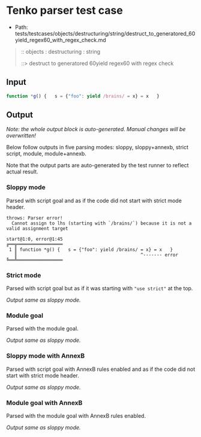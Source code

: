 # Tenko parser test case

- Path: tests/testcases/objects/destructuring/string/destruct_to_generatored_60yield_regex60_with_regex_check.md

> :: objects : destructuring : string
>
> ::> destruct to generatored 60yield regex60 with regex check

## Input


`````js
function *g() {   s = {"foo": yield /brains/ = x} = x   }
`````

## Output

_Note: the whole output block is auto-generated. Manual changes will be overwritten!_

Below follow outputs in five parsing modes: sloppy, sloppy+annexb, strict script, module, module+annexb.

Note that the output parts are auto-generated by the test runner to reflect actual result.

### Sloppy mode

Parsed with script goal and as if the code did not start with strict mode header.

`````
throws: Parser error!
  Cannot assign to lhs (starting with `/brains/`) because it is not a valid assignment target

start@1:0, error@1:45
╔══╦═════════════════
 1 ║ function *g() {   s = {"foo": yield /brains/ = x} = x   }
   ║                                              ^------- error
╚══╩═════════════════

`````

### Strict mode

Parsed with script goal but as if it was starting with `"use strict"` at the top.

_Output same as sloppy mode._

### Module goal

Parsed with the module goal.

_Output same as sloppy mode._

### Sloppy mode with AnnexB

Parsed with script goal with AnnexB rules enabled and as if the code did not start with strict mode header.

_Output same as sloppy mode._

### Module goal with AnnexB

Parsed with the module goal with AnnexB rules enabled.

_Output same as sloppy mode._
